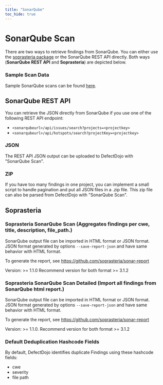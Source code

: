 ```yaml
---
title: "SonarQube"
toc_hide: true
---
```

# SonarQube Scan
There are two ways to retrieve findings from SonarQube. You can either use the [soprasteria package](https://github.com/soprasteria/sonar-report) or the SonarQube REST API directly. 
Both ways (**SonarQube REST API** and **Soprasteria**) are depicted below. 

### Sample Scan Data
Sample SonarQube scans can be found [here](https://github.com/DefectDojo/django-DefectDojo/tree/master/unittests/scans/sonarqube).

## SonarQube REST API 
You can retrieve the JSON directly from SonarQube if you use one of the following REST API endpoint:  
- `<sonarqubeurl>/api/issues/search?projects=<projectkey>`
- `<sonarqubeurl>/api/hotspots/search?projectKey=<projectkey>`

### JSON
The REST API JSON output can be uploaded to DefectDojo with "SonarQube Scan". 

### ZIP
If you have too many findings in one project, you can implement a small script to handle pagination and put all JSON files in a .zip file. This zip file can also be parsed from DefectDojo with "SonarQube Scan". 

## Soprasteria
### Soprasteria SonarQube Scan (Aggregates findings per cwe, title, description, file\_path.)

SonarQube output file can be imported in HTML format or JSON format. JSON format generated by options `--save-report-json` and have same behavior with HTML format.

To generate the report, see
<https://github.com/soprasteria/sonar-report>

Version: \>= 1.1.0
Recommend version for both format \>= 3.1.2

### Soprasteria SonarQube Scan Detailed (Import all findings from SonarQube html report.)

SonarQube output file can be imported in HTML format or JSON format. JSON format generated by options `--save-report-json` and have same behavior with HTML format.

To generate the report, see
<https://github.com/soprasteria/sonar-report>

Version: \>= 1.1.0.
Recommend version for both format \>= 3.1.2

### Default Deduplication Hashcode Fields
By default, DefectDojo identifies duplicate Findings using these hashcode fields:

- cwe
- severity
- file path
